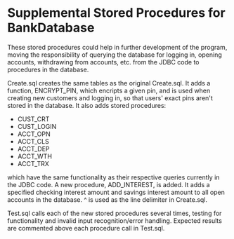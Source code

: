 # Supplemental Stored Procedures for BankDatabase

These stored procedures could help in further development of the program, moving the responsibility of querying the database for logging in, opening accounts, withdrawing from accounts, etc. from the JDBC code to procedures in the database.

Create.sql creates the same tables as the original Create.sql. It adds a function, ENCRYPT_PIN, which encripts a given pin, and is used when creating new customers and logging in, so that users' exact pins aren't stored in the database. It also adds stored procedures: 
- CUST_CRT
- CUST_LOGIN
- ACCT_OPN
- ACCT_CLS
- ACCT_DEP
- ACCT_WTH
- ACCT_TRX 

which have the same functionality as their respective queries currently in the JDBC code. A new procedure, ADD_INTEREST, is added. It adds a specified checking interest amount and savings interest amount to all open accounts in the database. ^ is used as the line delimiter in Create.sql.

Test.sql calls each of the new stored procedures several times, testing for functionality and invalid input recognition/error handling. Expected results are commented above each procedure call in Test.sql.
